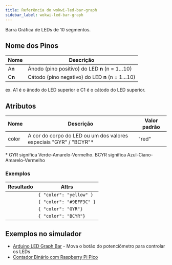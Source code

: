 ```yaml
---
title: Referência do wokwi-led-bar-graph
sidebar_label: wokwi-led-bar-graph
---
```


Barra Gráfica de LEDs de 10 segmentos.

<wokwi-led-bar-graph values='[1,1,1,1,1,1,1,1,1,1]' />

## Nome dos Pinos

| Nome   | Descrição                                      |
| ------ | ---------------------------------------------- |
| A**n** | Ânodo (pino positivo) do LED **n** (n = 1…10)  |
| C**n** | Cátodo (pino negativo) do LED **n** (n = 1…10) |

ex. A1 é o ânodo do LED superior e C1 é o cátodo do LED superior.

## Atributos

| Nome  | Descrição                                                                | Valor padrão  |
| ----- | ------------------------------------------------------------------------ | ------------- |
| color | A cor do corpo do LED ou um dos valores especiais "GYR" / "BCYR"\*       | "red"         |

\* GYR significa Verde-Amarelo-Vermelho. BCYR significa Azul-Ciano-Amarelo-Vermelho

### Exemplos

| Resultado                                                               | Attrs                    |
| ----------------------------------------------------------------------- | ------------------------ |
| <wokwi-led-bar-graph  values='[1,1,1,1,1,1,1,1,1,1]' color="yellow" />  | `{ "color": "yellow" }`  |
| <wokwi-led-bar-graph  values='[1,1,1,1,1,1,1,1,1,1]' color="#9EFF3C" /> | `{ "color": "#9EFF3C" }` |
| <wokwi-led-bar-graph  values='[1,1,1,1,1,1,1,1,1,1]' color="GYR" />     | `{ "color": "GYR"}`      |
| <wokwi-led-bar-graph  values='[1,1,1,1,1,1,1,1,1,1]' color="BCYR"  />   | `{ "color": "BCYR"}`     |

## Exemplos no simulador

- [Arduino LED Graph Bar](https://wokwi.com/projects/309829489359061570) - Mova o botão do potenciômetro para controlar os LEDs
- [Contador Binário com Raspberry Pi Pico](https://wokwi.com/projects/309828467927548481)
